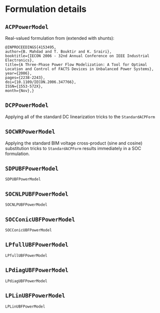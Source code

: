 # Formulation details


## `ACPPowerModel`
Real-valued formulation from (extended with shunts):
```
@INPROCEEDINGS{4153495,
author={B. Mahdad and T. Bouktir and K. Srairi},
booktitle={IECON 2006 - 32nd Annual Conference on IEEE Industrial Electronics},
title={A Three-Phase Power Flow Modelization: A Tool for Optimal Location and Control of FACTS Devices in Unbalanced Power Systems},
year={2006},
pages={2238-2243},
doi={10.1109/IECON.2006.347766}, 
ISSN={1553-572X},
month={Nov},}
```


## `DCPPowerModel`
Applying all of the standard DC linearization tricks to the `StandardACPForm`

## `SOCWRPowerModel`
Applying the standard BIM voltage cross-product (sine and cosine) substitution tricks to `StandardACPForm` results immediately in a SOC formulation.


## `SDPUBFPowerModel`
```@docs
SDPUBFPowerModel
```

## `SOCNLPUBFPowerModel`
```@docs
SOCNLPUBFPowerModel
```



## `SOCConicUBFPowerModel`
```@docs
SOCConicUBFPowerModel
```



## `LPfullUBFPowerModel`
```@docs
LPfullUBFPowerModel
```

## `LPdiagUBFPowerModel`
```@docs
LPdiagUBFPowerModel
```

## `LPLinUBFPowerModel`
```@docs
LPLinUBFPowerModel
```
